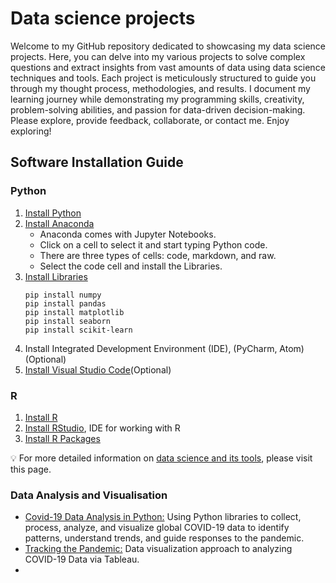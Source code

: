 # Data science projects

Welcome to my GitHub repository dedicated to showcasing my data science projects. Here, you can delve into my various projects to solve complex questions and extract insights from vast amounts of data using data science techniques and tools. Each project is meticulously structured to guide you through my thought process, methodologies, and results.
 I document my learning journey while demonstrating my programming skills, creativity, problem-solving abilities, and passion for data-driven decision-making. Please explore, provide feedback, collaborate, or contact me. 
Enjoy exploring!

## Software Installation Guide

### Python

1. [Install Python](https://www.python.org/downloads/)
2. [Install Anaconda](https://www.anaconda.com/download)
   * Anaconda comes with Jupyter Notebooks.
   * Click on a cell to select it and start typing Python code.
   * There are three types of cells: code, markdown, and raw.
   * Select the code cell and install the Libraries.
3. [Install Libraries](https://docs.python.org/3/library/index.html)
   ```
   pip install numpy
   pip install pandas
   pip install matplotlib
   pip install seaborn
   pip install scikit-learn

   ```
4. Install Integrated Development Environment (IDE), (PyCharm, Atom) (Optional)
5. [Install Visual Studio Code](https://code.visualstudio.com/download)(Optional)


### R

1. [Install R](https://cran.r-project.org/bin/windows/base/)
2. [Install RStudio](https://posit.co/download/rstudio-desktop/), IDE for working with R
3. [Install R Packages](https://www.dataquest.io/blog/install-package-r/)


💡 For more detailed information on [data science and its tools](https://github.com/anzi7/data-science), please visit this page.


### Data Analysis and Visualisation
* [Covid-19 Data Analysis in Python:](https://github.com/anzi7/data-science-projects/tree/main/covid%2019%20data%20analysis) Using Python libraries to collect, process, analyze, and visualize global COVID-19 data to identify patterns, understand trends, and guide responses to the pandemic.
* [Tracking the Pandemic:](https://github.com/anzi7/tableau-projects) Data visualization approach to analyzing COVID-19 Data via Tableau.
* 





